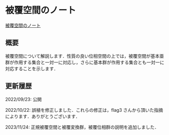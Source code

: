 # 被覆空間のノート

[被覆空間のノート](files/covering-space-20231124.pdf)

## 概要

被覆空間について解説します．性質の良い位相空間の上では，被覆空間が基本亜群が作用する集合と一対一に対応し，さらに基本群が作用する集合とも一対一に対応することを示します．

## 更新履歴

2022/09/23: 公開

2022/10/22: 誤植を修正しました．これらの修正は，flag3 さんから頂いた指摘によります．ありがとうございます．

2023/11/24: 正規被覆空間と被覆変換群，被覆位相群の説明を追加しました．

